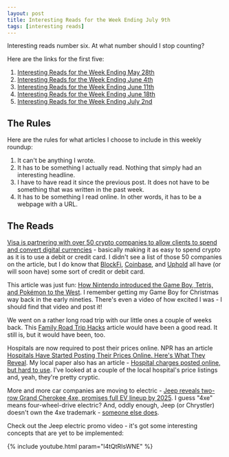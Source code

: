 ```yaml
---
layout: post
title: Interesting Reads for the Week Ending July 9th
tags: [interesting reads]
---
```


Interesting reads number six. At what number should I stop counting?

Here are the links for the first five:

1. [Interesting Reads for the Week Ending May 28th](https://www.joehxblog.com/may-28-2021-interesting-reads/)
2. [Interesting Reads for the Week Ending June 4th](https://www.joehxblog.com/june-4-2021-interesting-reads/)
3. [Interesting Reads for the Week Ending June 11th](https://www.joehxblog.com/june-11-2021-interesting-reads/)
4. [Interesting Reads for the Week Ending June 18th](https://www.joehxblog.com/june-18-2021-interesting-reads/)
5. [Interesting Reads for the Week Ending July 2nd](https://www.joehxblog.com/july-2-2021-interesting-reads/)

## The Rules

Here are the rules for what articles I choose to include in this weekly roundup:

1. It can't be anything I wrote.
2. It has to be something I actually read. Nothing that simply had an interesting headline.
3. I have to have read it since the previous post. It does not have to be something that was written in the past week.
4. It has to be something I read online. In other words, it has to be a webpage with a URL.

## The Reads

[Visa is partnering with over 50 crypto companies to allow clients to spend and convert digital currencies](https://markets.businessinsider.com/currencies/news/cryptocurreny-payments-visa-partnership-clients-spend-convert-digital-currencies-2021-7) - basically making it as easy to spend crypto as it is to use a debit or credit card. I didn't see a list of those 50 companies on the article, but I do know that [BlockFi](https://www.joehxblog.com/blockfi/), [Coinbase](https://www.joehxblog.com/coinbase/), and [Uphold](https://www.joehxblog.com/uphold/) all have (or will soon have) some sort of credit or debit card.

This article was just fun: [How Nintendo introduced the Game Boy, Tetris, and Pokémon to the West](https://www.polygon.com/2019/4/19/18295061/game-boy-history-timeline-tetris-pokemon-nintendo). I remember getting my Game Boy for Christmas way back in the early nineties. There's even a video of how excited I was - I should find that video and post it!

We went on a rather long road trip with our little ones a couple of weeks back. This [Family Road Trip Hacks](https://www.5minutesformom.com/151852/family-road-trip-hacks) article would have been a good read. It still is, but it would have been, too.

Hospitals are now required to post their prices online. NPR has an article [Hospitals Have Started Posting Their Prices Online. Here's What They Reveal](https://www.npr.org/sections/health-shots/2021/07/02/1012317032/hospitals-have-started-posting-their-prices-online-heres-what-they-reveal). My local paper also has an article - [Hospital charges posted online, but hard to use](https://www.daytondailynews.com/business/hospital-charges-posted-online-but-hard-use/i9gfn7gsWKk58XJNglj6KP/). I've looked at a couple of the local hospital's price listings and, yeah, they're pretty cryptic.

More and more car companies are moving to electric - [Jeep reveals two-row Grand Cherokee 4xe, promises full EV lineup by 2025](https://www.cnet.com/roadshow/news/jeep-ev-full-line-2025-grand-cherokee-4xe/). I guess "4xe" means four-wheel-drive electric? And, oddly enough, Jeep (or Chrystler) doesn't own the 4xe trademark - [someone else does](https://trademark.trademarkia.com/4xe-88679221.html).

Check out the Jeep electric promo video - it's got some interesting concepts that are yet to be implemented:

{% include youtube.html param="l4tQtRIsWNE" %}